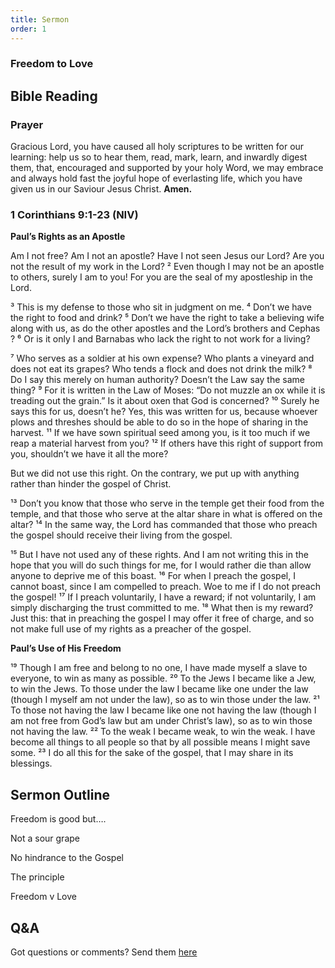 ```yaml
---
title: Sermon 
order: 1
---
```


### Freedom to Love
## Bible Reading

### Prayer
Gracious Lord, you have caused all holy scriptures to be written for our learning: help us so to hear them, read, mark, learn, and inwardly digest them, that, encouraged and supported by your holy Word, we may embrace and always hold fast the joyful hope of everlasting life, which you have given us in our Saviour Jesus Christ. 
**Amen.**


### 1 Corinthians 9:1-23 (NIV)

**Paul’s Rights as an Apostle**

Am I not free? Am I not an apostle? Have I not seen Jesus our Lord? Are you not the result of my work in the Lord? ² Even though I may not be an apostle to others, surely I am to you! For you are the seal of my apostleship in the Lord.

³ This is my defense to those who sit in judgment on me. ⁴ Don’t we have the right to food and drink? ⁵ Don’t we have the right to take a believing wife along with us, as do the other apostles and the Lord’s brothers and Cephas ? ⁶ Or is it only I and Barnabas who lack the right to not work for a living?

⁷ Who serves as a soldier at his own expense? Who plants a vineyard and does not eat its grapes? Who tends a flock and does not drink the milk? ⁸ Do I say this merely on human authority? Doesn’t the Law say the same thing? ⁹ For it is written in the Law of Moses: “Do not muzzle an ox while it is treading out the grain.” Is it about oxen that God is concerned? ¹⁰ Surely he says this for us, doesn’t he? Yes, this was written for us, because whoever plows and threshes should be able to do so in the hope of sharing in the harvest. ¹¹ If we have sown spiritual seed among you, is it too much if we reap a material harvest from you? ¹² If others have this right of support from you, shouldn’t we have it all the more?

But we did not use this right. On the contrary, we put up with anything rather than hinder the gospel of Christ.

¹³ Don’t you know that those who serve in the temple get their food from the temple, and that those who serve at the altar share in what is offered on the altar? ¹⁴ In the same way, the Lord has commanded that those who preach the gospel should receive their living from the gospel.

¹⁵ But I have not used any of these rights. And I am not writing this in the hope that you will do such things for me, for I would rather die than allow anyone to deprive me of this boast. ¹⁶ For when I preach the gospel, I cannot boast, since I am compelled to preach. Woe to me if I do not preach the gospel! ¹⁷ If I preach voluntarily, I have a reward; if not voluntarily, I am simply discharging the trust committed to me. ¹⁸ What then is my reward? Just this: that in preaching the gospel I may offer it free of charge, and so not make full use of my rights as a preacher of the gospel.

**Paul’s Use of His Freedom**

¹⁹ Though I am free and belong to no one, I have made myself a slave to everyone, to win as many as possible. ²⁰ To the Jews I became like a Jew, to win the Jews. To those under the law I became like one under the law (though I myself am not under the law), so as to win those under the law. ²¹ To those not having the law I became like one not having the law (though I am not free from God’s law but am under Christ’s law), so as to win those not having the law. ²² To the weak I became weak, to win the weak. I have become all things to all people so that by all possible means I might save some. ²³ I do all this for the sake of the gospel, that I may share in its blessings.


## Sermon Outline
Freedom is good but….

Not a sour grape

No hindrance to the Gospel 

The principle 

Freedom v Love 
 

## Q&A
Got questions or comments? Send them [here](https://tinyurl.com/SGHACQuestionsAnswers)
